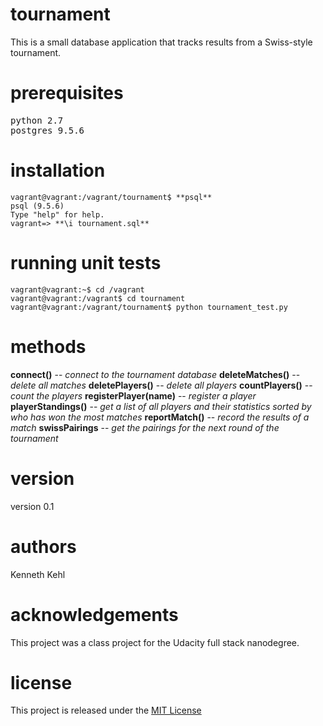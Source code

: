 # tournament
This is a small database application that tracks results from a Swiss-style tournament.

# prerequisites
<pre>
python 2.7
postgres 9.5.6
</pre>

# installation
```
vagrant@vagrant:/vagrant/tournament$ **psql**  
psql (9.5.6)  
Type "help" for help.  
vagrant=> **\i tournament.sql**  
```

# running unit tests
```
vagrant@vagrant:~$ cd /vagrant  
vagrant@vagrant:/vagrant$ cd tournament  
vagrant@vagrant:/vagrant/tournament$ python tournament_test.py  
```

# methods
**connect()** -- _connect to the tournament database_
**deleteMatches()** -- _delete all matches_
**deletePlayers()** -- _delete all players_
**countPlayers()** -- _count the players_
**registerPlayer(name)** -- _register a player_
**playerStandings()** -- _get a list of all players and their statistics sorted by who has won the most matches_
**reportMatch()** -- _record the results of a match_
**swissPairings** -- _get the pairings for the next round of the tournament_


# version
version 0.1

# authors
Kenneth Kehl

# acknowledgements
This project was a class project for the Udacity full stack nanodegree.

# license
This project is released under the <a href="https://opensource.org/licenses/MIT">MIT License</a>